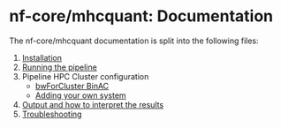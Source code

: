 # nf-core/mhcquant: Documentation

The nf-core/mhcquant documentation is split into the following files:

1. [Installation](installation.md)
2. [Running the pipeline](usage.md)
3. Pipeline HPC Cluster configuration
    * [bwForCluster BinAC](configuration/binac.md)
    * [Adding your own system](configuration/adding_your_own.md)
4. [Output and how to interpret the results](output.md)
5. [Troubleshooting](troubleshooting.md)
